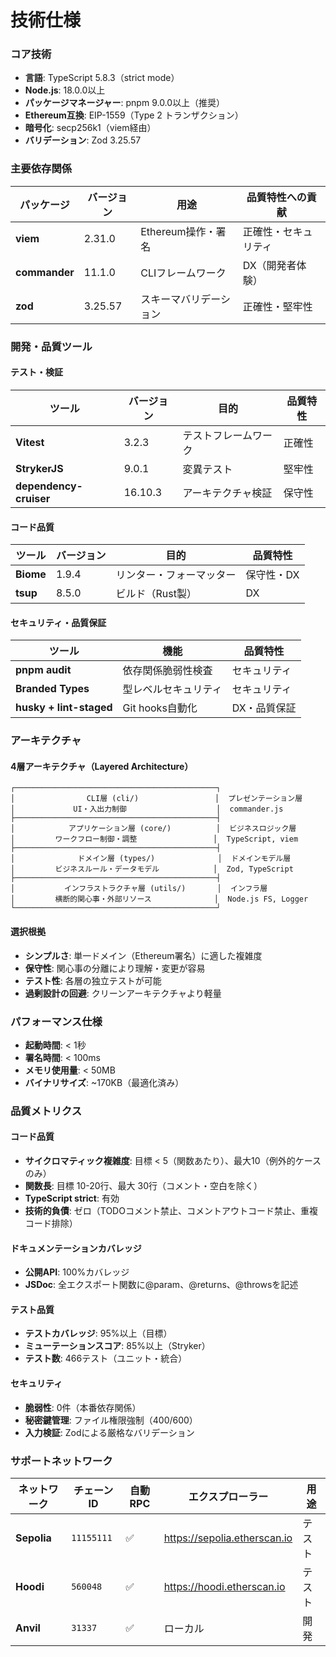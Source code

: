 # 技術仕様

### コア技術

- **言語**: TypeScript 5.8.3（strict mode）
- **Node.js**: 18.0.0以上
- **パッケージマネージャー**: pnpm 9.0.0以上（推奨）
- **Ethereum互換**: EIP-1559（Type 2 トランザクション）
- **暗号化**: secp256k1（viem経由）
- **バリデーション**: Zod 3.25.57

### 主要依存関係

| パッケージ | バージョン | 用途 | 品質特性への貢献 |
|----------|-----------|------|-----------------|
| **viem** | 2.31.0 | Ethereum操作・署名 | 正確性・セキュリティ |
| **commander** | 11.1.0 | CLIフレームワーク | DX（開発者体験） |
| **zod** | 3.25.57 | スキーマバリデーション | 正確性・堅牢性 |

### 開発・品質ツール

#### テスト・検証
| ツール | バージョン | 目的 | 品質特性 |
|--------|-----------|------|----------|
| **Vitest** | 3.2.3 | テストフレームワーク | 正確性 |
| **StrykerJS** | 9.0.1 | 変異テスト | 堅牢性 |
| **dependency-cruiser** | 16.10.3 | アーキテクチャ検証 | 保守性 |

#### コード品質
| ツール | バージョン | 目的 | 品質特性 |
|--------|-----------|------|----------|
| **Biome** | 1.9.4 | リンター・フォーマッター | 保守性・DX |
| **tsup** | 8.5.0 | ビルド（Rust製） | DX |

#### セキュリティ・品質保証
| ツール | 機能 | 品質特性 |
|--------|------|----------|
| **pnpm audit** | 依存関係脆弱性検査 | セキュリティ |
| **Branded Types** | 型レベルセキュリティ | セキュリティ |
| **husky + lint-staged** | Git hooks自動化 | DX・品質保証 |

### アーキテクチャ

#### 4層アーキテクチャ（Layered Architecture）
```
┌─────────────────────────────────────────────┐
│                CLI層 (cli/)                 │  プレゼンテーション層
│             UI・入出力制御                    │  commander.js
├─────────────────────────────────────────────┤
│            アプリケーション層 (core/)          │  ビジネスロジック層
│         ワークフロー制御・調整                 │  TypeScript, viem
├─────────────────────────────────────────────┤
│              ドメイン層 (types/)              │  ドメインモデル層
│         ビジネスルール・データモデル            │  Zod, TypeScript
├─────────────────────────────────────────────┤
│           インフラストラクチャ層 (utils/)       │  インフラ層
│         横断的関心事・外部リソース              │  Node.js FS, Logger
└─────────────────────────────────────────────┘
```

#### 選択根拠
- **シンプルさ**: 単一ドメイン（Ethereum署名）に適した複雑度
- **保守性**: 関心事の分離により理解・変更が容易
- **テスト性**: 各層の独立テストが可能
- **過剰設計の回避**: クリーンアーキテクチャより軽量

### パフォーマンス仕様

- **起動時間**: < 1秒
- **署名時間**: < 100ms
- **メモリ使用量**: < 50MB
- **バイナリサイズ**: ~170KB（最適化済み）

### 品質メトリクス

#### コード品質
- **サイクロマティック複雑度**: 目標 < 5（関数あたり）、最大10（例外的ケースのみ）
- **関数長**: 目標 10-20行、最大 30行（コメント・空白を除く）
- **TypeScript strict**: 有効
- **技術的負債**: ゼロ（TODOコメント禁止、コメントアウトコード禁止、重複コード排除）

#### ドキュメンテーションカバレッジ
- **公開API**: 100%カバレッジ
- **JSDoc**: 全エクスポート関数に@param、@returns、@throwsを記述

#### テスト品質
- **テストカバレッジ**: 95%以上（目標）
- **ミューテーションスコア**: 85%以上（Stryker）
- **テスト数**: 466テスト（ユニット・統合）

#### セキュリティ
- **脆弱性**: 0件（本番依存関係）
- **秘密鍵管理**: ファイル権限強制（400/600）
- **入力検証**: Zodによる厳格なバリデーション

### サポートネットワーク

| ネットワーク | チェーンID | 自動RPC | エクスプローラー | 用途 |
|-------------|-----------|---------|-----------------|------|
| **Sepolia** | `11155111` | ✅ | https://sepolia.etherscan.io | テスト |
| **Hoodi** | `560048` | ✅ | https://hoodi.etherscan.io | テスト |
| **Anvil** | `31337` | ✅ | ローカル | 開発 |
